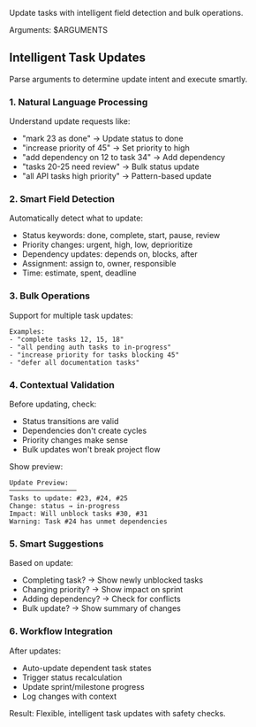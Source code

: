 Update tasks with intelligent field detection and bulk operations.

Arguments: $ARGUMENTS

## Intelligent Task Updates

Parse arguments to determine update intent and execute smartly.

### 1. **Natural Language Processing**

Understand update requests like:

- "mark 23 as done" → Update status to done
- "increase priority of 45" → Set priority to high
- "add dependency on 12 to task 34" → Add dependency
- "tasks 20-25 need review" → Bulk status update
- "all API tasks high priority" → Pattern-based update

### 2. **Smart Field Detection**

Automatically detect what to update:

- Status keywords: done, complete, start, pause, review
- Priority changes: urgent, high, low, deprioritize
- Dependency updates: depends on, blocks, after
- Assignment: assign to, owner, responsible
- Time: estimate, spent, deadline

### 3. **Bulk Operations**

Support for multiple task updates:

```
Examples:
- "complete tasks 12, 15, 18"
- "all pending auth tasks to in-progress"
- "increase priority for tasks blocking 45"
- "defer all documentation tasks"
```

### 4. **Contextual Validation**

Before updating, check:

- Status transitions are valid
- Dependencies don't create cycles
- Priority changes make sense
- Bulk updates won't break project flow

Show preview:

```
Update Preview:
─────────────────
Tasks to update: #23, #24, #25
Change: status → in-progress
Impact: Will unblock tasks #30, #31
Warning: Task #24 has unmet dependencies
```

### 5. **Smart Suggestions**

Based on update:

- Completing task? → Show newly unblocked tasks
- Changing priority? → Show impact on sprint
- Adding dependency? → Check for conflicts
- Bulk update? → Show summary of changes

### 6. **Workflow Integration**

After updates:

- Auto-update dependent task states
- Trigger status recalculation
- Update sprint/milestone progress
- Log changes with context

Result: Flexible, intelligent task updates with safety checks.
